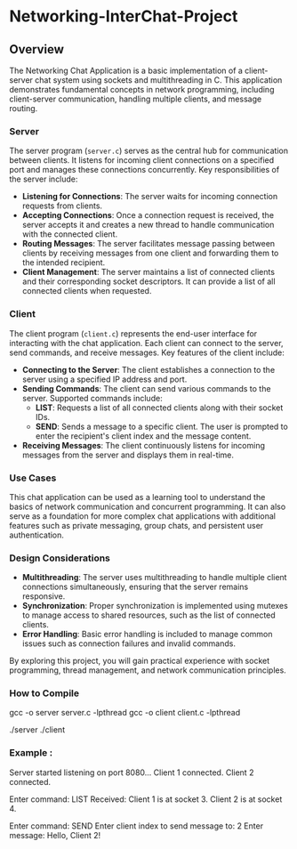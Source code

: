 # Networking-InterChat-Project

## Overview

The Networking Chat Application is a basic implementation of a client-server chat system using sockets and multithreading in C. This application demonstrates fundamental concepts in network programming, including client-server communication, handling multiple clients, and message routing.

### Server

The server program (`server.c`) serves as the central hub for communication between clients. It listens for incoming client connections on a specified port and manages these connections concurrently. Key responsibilities of the server include:

- **Listening for Connections**: The server waits for incoming connection requests from clients.
- **Accepting Connections**: Once a connection request is received, the server accepts it and creates a new thread to handle communication with the connected client.
- **Routing Messages**: The server facilitates message passing between clients by receiving messages from one client and forwarding them to the intended recipient.
- **Client Management**: The server maintains a list of connected clients and their corresponding socket descriptors. It can provide a list of all connected clients when requested.

### Client

The client program (`client.c`) represents the end-user interface for interacting with the chat application. Each client can connect to the server, send commands, and receive messages. Key features of the client include:

- **Connecting to the Server**: The client establishes a connection to the server using a specified IP address and port.
- **Sending Commands**: The client can send various commands to the server. Supported commands include:
  - **LIST**: Requests a list of all connected clients along with their socket IDs.
  - **SEND**: Sends a message to a specific client. The user is prompted to enter the recipient's client index and the message content.
- **Receiving Messages**: The client continuously listens for incoming messages from the server and displays them in real-time.

### Use Cases

This chat application can be used as a learning tool to understand the basics of network communication and concurrent programming. It can also serve as a foundation for more complex chat applications with additional features such as private messaging, group chats, and persistent user authentication.

### Design Considerations

- **Multithreading**: The server uses multithreading to handle multiple client connections simultaneously, ensuring that the server remains responsive.
- **Synchronization**: Proper synchronization is implemented using mutexes to manage access to shared resources, such as the list of connected clients.
- **Error Handling**: Basic error handling is included to manage common issues such as connection failures and invalid commands.

By exploring this project, you will gain practical experience with socket programming, thread management, and network communication principles.



### How to Compile 
gcc -o server server.c -lpthread
gcc -o client client.c -lpthread

./server
./client


### Example : 
Server started listening on port 8080...
Client 1 connected.
Client 2 connected.

Enter command: LIST
Received: Client 1 is at socket 3.
Client 2 is at socket 4.

Enter command: SEND
Enter client index to send message to: 2
Enter message: Hello, Client 2!



